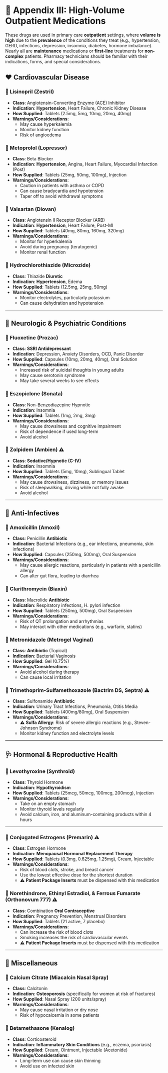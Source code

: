 # 📘 Appendix III: High-Volume Outpatient Medications

These drugs are used in primary care **outpatient** settings, where **volume is high** due to the **prevalence** of the conditions they treat (e.g., hypertension, GERD, infections, depression, insomnia, diabetes, hormone imbalance). Nearly all are **maintenance** medications or **first-line** treatments for **non-complex** patients. Pharmacy technicians should be familiar with their indications, forms, and special considerations.

## ❤️ Cardiovascular Disease

### 💊 Lisinopril (Zestril)

- **Class**: Angiotensin-Converting Enzyme (ACE) Inhibitor
- **Indication**: **Hypertension**, Heart Failure, Chronic Kidney Disease
- **How Supplied**: Tablets (2.5mg, 5mg, 10mg, 20mg, 40mg)
- **Warnings/Considerations**:
  - May cause hyperkalemia
  - Monitor kidney function
  - Risk of angioedema

### 💊 Metoprolol (Lopressor)

- **Class**: Beta Blocker
- **Indication**: **Hypertension**, Angina, Heart Failure, Myocardial Infarction (Post)
- **How Supplied**: Tablets (25mg, 50mg, 100mg), Injection
- **Warnings/Considerations**:
  - Caution in patients with asthma or COPD
  - Can cause bradycardia and hypotension
  - Taper off to avoid withdrawal symptoms

### 💊 Valsartan (Diovan)

- **Class**: Angiotensin II Receptor Blocker (ARB)
- **Indication**: **Hypertension**, Heart Failure, Post-MI
- **How Supplied**: Tablets (40mg, 80mg, 160mg, 320mg)
- **Warnings/Considerations**:
  - Monitor for hyperkalemia
  - Avoid during pregnancy (teratogenic)
  - Monitor renal function

### 💊 Hydrochlorothiazide (Microzide)

- **Class**: Thiazide **Diuretic**
- **Indication**: **Hypertension**, Edema
- **How Supplied**: Tablets (12.5mg, 25mg, 50mg)
- **Warnings/Considerations**:
  - Monitor electrolytes, particularly potassium
  - Can cause dehydration and hypotension

---

## 🧠 Neurologic & Psychiatric Conditions

### 💊 Fluoxetine (Prozac)

- **Class**: **SSRI Antidepressant**
- **Indication**: Depression, Anxiety Disorders, OCD, Panic Disorder
- **How Supplied**: Capsules (10mg, 20mg, 40mg), Oral Solution
- **Warnings/Considerations**:
  - Increased risk of suicidal thoughts in young adults
  - May cause serotonin syndrome
  - May take several weeks to see effects

### 💊 Eszopiclone (Sonata)

- **Class**: Non-Benzodiazepine Hypnotic
- **Indication**: Insomnia
- **How Supplied**: Tablets (1mg, 2mg, 3mg)
- **Warnings/Considerations**:
  - May cause drowsiness and cognitive impairment
  - Risk of dependence if used long-term
  - Avoid alcohol

### 💊 Zolpidem (Ambien) ⚠️

- **Class**: **Sedative/Hypnotic (C-IV)**
- **Indication**: Insomnia
- **How Supplied**: Tablets (5mg, 10mg), Sublingual Tablet
- **Warnings/Considerations**:
  - May cause drowsiness, dizziness, or memory issues
  - Risk of sleepwalking, driving while not fully awake
  - Avoid alcohol

---

## 🦠 Anti-Infectives

### 💊 Amoxicillin (Amoxil)

- **Class**: Penicillin **Antibiotic**
- **Indication**: Bacterial Infections (e.g., ear infections, pneumonia, skin infections)
- **How Supplied**: Capsules (250mg, 500mg), Oral Suspension
- **Warnings/Considerations**:
  - May cause allergic reactions, particularly in patients with a penicillin allergy
  - Can alter gut flora, leading to diarrhea

### 💊 Clarithromycin (Biaxin)

- **Class**: Macrolide **Antibiotic**
- **Indication**: Respiratory infections, H. pylori infection
- **How Supplied**: Tablets (250mg, 500mg), Oral Suspension
- **Warnings/Considerations**:
  - Risk of QT prolongation and arrhythmias
  - May interact with other medications (e.g., warfarin, statins)

### 💊 Metronidazole (Metrogel Vaginal)

- **Class**: **Antibiotic** (Topical)
- **Indication**: Bacterial Vaginosis
- **How Supplied**: Gel (0.75%)
- **Warnings/Considerations**:
  - Avoid alcohol during therapy
  - Can cause local irritation

### 💊 Trimethoprim-Sulfamethoxazole (Bactrim DS, Septra) ⚠️

- **Class**: Sulfonamide **Antibiotic**
- **Indication**: Urinary Tract Infections, Pneumonia, Otitis Media
- **How Supplied**: Tablets (400mg/80mg), Oral Suspension
- **Warnings/Considerations**:
  - ⚠️ **Sulfa Allergy**: Risk of severe allergic reactions (e.g., Steven-Johnson Syndrome)
  - Monitor kidney function and electrolyte levels

---

## 🩺 Hormonal & Reproductive Health

### 💊 Levothyroxine (Synthroid)

- **Class**: Thyroid Hormone
- **Indication**: **Hypothyroidism**
- **How Supplied**: Tablets (25mcg, 50mcg, 100mcg, 200mcg), Injection
- **Warnings/Considerations**:
  - Take on an empty stomach
  - Monitor thyroid levels regularly
  - Avoid calcium, iron, and aluminum-containing products within 4 hours

---

### 💊 Conjugated Estrogens (Premarin) ⚠️

- **Class**: Estrogen Hormone
- **Indication**: **Menopausal Hormonal Replacement Therapy**
- **How Supplied**: Tablets (0.3mg, 0.625mg, 1.25mg), Cream, Injectable
- **Warnings/Considerations**:
  - Risk of blood clots, stroke, and breast cancer
  - Use the lowest effective dose for the shortest duration
  - ⚠️ **Patient Package Inserts** must be dispensed with this medication

### 💊 Norethindrone, Ethinyl Estradiol, & Ferrous Fumarate (Orthonovum 777) ⚠️

- **Class**: Combination **Oral Contraceptive**
- **Indication**: Pregnancy Prevention, Menstrual Disorders
- **How Supplied**: Tablets (21 active, 7 placebo)
- **Warnings/Considerations**:
  - Can increase the risk of blood clots
  - Smoking increases the risk of cardiovascular events
  - ⚠️ **Patient Package Inserts** must be dispensed with this medication

---

## 🧩 Miscellaneous

### 💊 Calcium Citrate (Miacalcin Nasal Spray)

- **Class**: Calcitonin
- **Indication**: **Osteoporosis** (specifically for women at risk of fractures)
- **How Supplied**: Nasal Spray (200 units/spray)
- **Warnings/Considerations**:
  - May cause nasal irritation or dry nose
  - Risk of hypocalcemia in some patients

### 💊 Betamethasone (Kenalog)

- **Class**: Corticosteroid
- **Indication**: **Inflammatory Skin Conditions** (e.g., eczema, psoriasis)
- **How Supplied**: Cream, Ointment, Injectable (Acetonide)
- **Warnings/Considerations**:
  - Long-term use can cause skin thinning
  - Avoid use on infected skin
